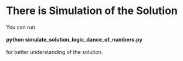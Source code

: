 # There is Simulation of the Solution

You can run<br><br>
<b>python simulate_solution_logic_dance_of_numbers.py</b><br><br>
for better understanding of the solution.